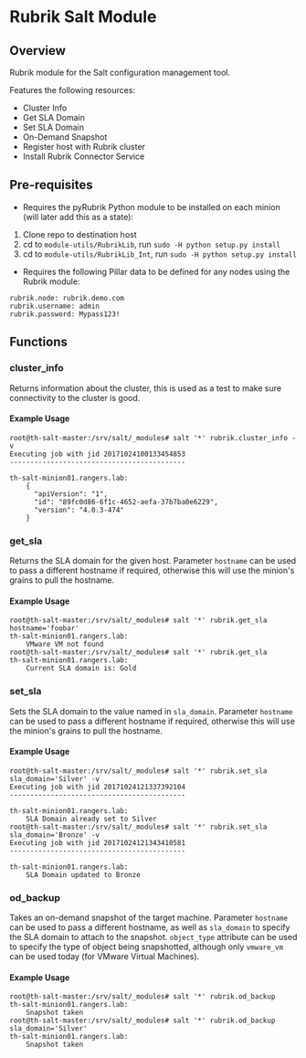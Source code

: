 # Rubrik Salt Module

## Overview

Rubrik module for the Salt configuration management tool.

Features the following resources:

* Cluster Info
* Get SLA Domain
* Set SLA Domain
* On-Demand Snapshot
* Register host with Rubrik cluster
* Install Rubrik Connector Service

## Pre-requisites

* Requires the pyRubrik Python module to be installed on each minion (will later add this as a state):
1. Clone repo to destination host
1. cd to `module-utils/RubrikLib`, run `sudo -H python setup.py install`
1. cd to `module-utils/RubrikLib_Int`, run `sudo -H python setup.py install`
* Requires the following Pillar data to be defined for any nodes using the Rubrik module:

```
rubrik.node: rubrik.demo.com
rubrik.username: admin
rubrik.password: Mypass123!
```

## Functions

### cluster_info

Returns information about the cluster, this is used as a test to make sure connectivity to the cluster is good.

#### Example Usage

```none
root@th-salt-master:/srv/salt/_modules# salt '*' rubrik.cluster_info -v
Executing job with jid 20171024100133454853
-------------------------------------------

th-salt-minion01.rangers.lab:
    {
      "apiVersion": "1",
      "id": "89fc0d86-6f1c-4652-aefa-37b7ba0e6229",
      "version": "4.0.3-474"
    }
```

### get_sla

Returns the SLA domain for the given host. Parameter `hostname` can be used to pass a different hostname if required, otherwise this will use the minion's grains to pull the hostname.

#### Example Usage

```none
root@th-salt-master:/srv/salt/_modules# salt '*' rubrik.get_sla hostname='foobar'
th-salt-minion01.rangers.lab:
    VMware VM not found
root@th-salt-master:/srv/salt/_modules# salt '*' rubrik.get_sla
th-salt-minion01.rangers.lab:
    Current SLA domain is: Gold
```

### set_sla

Sets the SLA domain to the value named in `sla_domain`. Parameter `hostname` can be used to pass a different hostname if required, otherwise this will use the minion's grains to pull the hostname.

#### Example Usage

```none
root@th-salt-master:/srv/salt/_modules# salt '*' rubrik.set_sla sla_domain='Silver' -v
Executing job with jid 20171024121337392104
-------------------------------------------

th-salt-minion01.rangers.lab:
    SLA Domain already set to Silver
root@th-salt-master:/srv/salt/_modules# salt '*' rubrik.set_sla sla_domain='Bronze' -v
Executing job with jid 20171024121343410581
-------------------------------------------

th-salt-minion01.rangers.lab:
    SLA Domain updated to Bronze
```

### od_backup

Takes an on-demand snapshot of the target machine. Parameter `hostname` can be used to pass a different hostname, as well as `sla_domain` to specify the SLA domain to attach to the snapshot. `object_type` attribute can be used to specify the type of object being snapshotted, although only `vmware_vm` can be used today (for VMware Virtual Machines).

#### Example Usage

```none
root@th-salt-master:/srv/salt/_modules# salt '*' rubrik.od_backup
th-salt-minion01.rangers.lab:
    Snapshot taken
root@th-salt-master:/srv/salt/_modules# salt '*' rubrik.od_backup sla_domain='Silver'
th-salt-minion01.rangers.lab:
    Snapshot taken
```